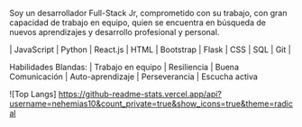 Soy un desarrollador Full-Stack Jr, comprometido con su trabajo, con gran capacidad de trabajo en equipo, quien se encuentra en búsqueda de nuevos aprendizajes y desarrollo profesional y personal.

| JavaScript | Python | React.js | HTML | Bootstrap | Flask | CSS | SQL | Git |

Habilidades Blandas:
| Trabajo en equipo | Resiliencia | Buena Comunicación | Auto-aprendizaje | Perseverancia | Escucha activa

<!--
**nehemias10/nehemias10** is a ✨ _special_ ✨ repository because its `README.md` (this file) appears on your GitHub profile.

Here are some ideas to get you started:

- 🔭 I’m currently working on ...
- 🌱 I’m currently learning ...
- 👯 I’m looking to collaborate on ...
- 🤔 I’m looking for help with ...
- 💬 Ask me about ...
- 📫 How to reach me: ...
- 😄 Pronouns: ...
- ⚡ Fun fact: ...
-->

![Top Langs] https://github-readme-stats.vercel.app/api?username=nehemias10&count_private=true&show_icons=true&theme=radical

